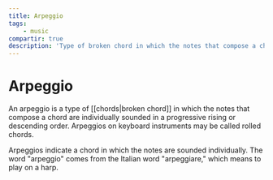 ```yaml
---
title: Arpeggio
tags:
    - music
compartir: true
description: 'Type of broken chord in which the notes that compose a chord are individually sounded in a progressive rising or descending order.'
---
```


# Arpeggio

An arpeggio is a type of [[chords|broken chord]] in which the notes that compose a chord are individually sounded in a progressive rising or descending order. Arpeggios on keyboard instruments may be called rolled chords.

Arpeggios indicate a chord in which the notes are sounded individually. The word "arpeggio" comes from the Italian word "arpeggiare," which means to play on a harp.
